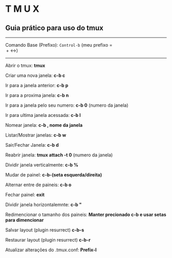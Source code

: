 # T M U X

## Guia prático para uso do tmux
___

Comando Base (Prefixo):
``Control-b`` (meu prefixo = <option> + <->)
___
Abrir o tmux: **tmux**

Criar uma nova janela: **c-b c**

Ir para a janela anterior:
**c-b p**

Ir para a proxima janela:
**c-b n**

Ir para a janela pelo seu numero:
**c-b 0** (numero da janela)

Ir para ultima janela acessada:
**c-b l**

Nomear janela:
**c-b , nome da janela**

Listar/Mostrar janelas: **c-b w**

Sair/Fechar Janela: **c-b d**

Reabrir janela:
**tmux attach -t 0**
(numero da janela)

Dividir janela verticalmente:
**c-b %**

Mudar de painel:
**c-b-(seta esquerda/direita)**

Alternar entre de paineis:
**c-b o**

Fechar painel: **exit**

Dividir janela horizontalemnte:
**c-b "**

Redimencionar o tamanho dos
paineis: **Manter precionado c-b
e usar setas para dimencionar**

Salvar layout (plugin resurrect)
**c-b-s**

Restaurar layout (plugin resurrect)
**c-b-r**

Atualizar alterações do .tmux.conf:
**Prefix-I**
